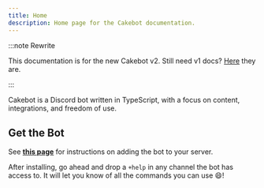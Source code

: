 ```yaml
---
title: Home
description: Home page for the Cakebot documentation.
---
```


:::note Rewrite

This documentation is for the new Cakebot v2. Still need v1 docs? [Here](https://github.com/cakebotpro/cakebotpro.github.io/tree/c570378d0c22746013ba8d440b1281811e1312b3) they are.

:::

Cakebot is a Discord bot written in TypeScript, with a focus on content, integrations, and freedom of use.

## Get the Bot

See [**this page**](./invite) for instructions on adding the bot to your server.

After installing, go ahead and drop a `+help` in any channel the bot has access to.
It will let you know of all the commands you can use :smile:!
